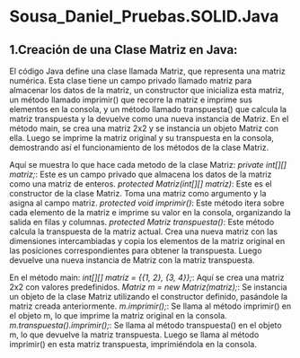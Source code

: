 # Sousa_Daniel_Pruebas.SOLID.Java
## **1.Creación de una Clase Matriz en Java:** 
El código Java define una clase llamada Matriz, que representa una matriz numérica. Esta clase tiene un campo privado llamado matriz para almacenar los datos de la matriz, un constructor que inicializa esta matriz, un método llamado imprimir() que recorre la matriz e imprime sus elementos en la consola, y un método llamado transpuesta() que calcula la matriz transpuesta y la devuelve como una nueva instancia de Matriz. En el método main, se crea una matriz 2x2 y se instancia un objeto Matriz con ella. Luego se imprime la matriz original y su transpuesta en la consola, demostrando así el funcionamiento de los métodos de la clase Matriz.

Aquí se muestra lo que hace cada metodo de la clase Matriz:
*private int[][] matriz;*: Este es un campo privado que almacena los datos de la matriz como una matriz de enteros.
*protected Matriz(int[][] matriz)*: Este es el constructor de la clase Matriz. Toma una matriz como argumento y la asigna al campo matriz.
*protected void imprimir()*: Este método itera sobre cada elemento de la matriz e imprime su valor en la consola, organizando la salida en filas y columnas.
*protected Matriz transpuesta()*: Este método calcula la transpuesta de la matriz actual. Crea una nueva matriz con las dimensiones intercambiadas y copia los elementos de la matriz original en las posiciones correspondientes para obtener la transpuesta. Luego devuelve una nueva instancia de Matriz con la matriz transpuesta.

En el método main:
*int[][] matriz = {{1, 2}, {3, 4}};*: Aquí se crea una matriz 2x2 con valores predefinidos.
*Matriz m = new Matriz(matriz);*: Se instancia un objeto de la clase Matriz utilizando el constructor definido, pasándole la matriz creada anteriormente.
*m.imprimir();*: Se llama al método imprimir() en el objeto m, lo que imprime la matriz original en la consola.
*m.transpuesta().imprimir();*: Se llama al método transpuesta() en el objeto m, lo que devuelve la matriz transpuesta. Luego se llama al método imprimir() en esta matriz transpuesta, imprimiéndola en la consola.
